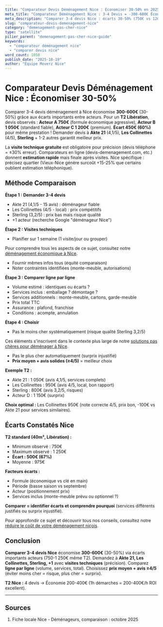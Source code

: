 ```yaml
---
title: "Comparateur Devis Déménagement Nice : Économiser 30-50% en 2025"
meta_title: "Comparateur Déménagement Nice : 3-4 Devis = -300-600€ Économie"
meta_description: "Comparer 3-4 devis Nice : écarts 30-50% (750€ vs 1200€ T2). Akte 21, Les Collinettes, +2 acteurs. Visite technique obligatoire. Guide."
slug: "comparateur-devis-demenagement-nice"
category: "demenagement-pas-cher-nice"
type: "satellite"
pilier_parent: "demenagement-pas-cher-nice-guide"
keywords:
  - "comparateur déménagement nice"
  - "comparer devis nice"
word_count: 1050
publish_date: "2025-10-19"
author: "Équipe Moverz Nice"
---
```


# Comparateur Devis Déménagement Nice : Économiser 30-50%

Comparer 3-4 devis déménagement à Nice économise **300-600€** (30-50%) grâce aux écarts importants entre acteurs. Pour un **T2 Libération**, devis observés : **Acteur A 750€** (formule économique agressive), **Acteur B 1 050€** (standard fiable), **Acteur C 1 200€** (premium). **Écart 450€ (60%)** pour même prestation ! Demander devis à **Akte 21** (4,1/5), **Les Collinettes** (4/5), **Sterling** + 1-2 autres garantit meilleur prix.

La **visite technique gratuite** est obligatoire pour précision (devis téléphone = ±30% erreur). Comparateurs en ligne (devis-demenagement.com, etc.) donnent **estimation rapide** mais finale après visites. Nice spécifique : précisez quartier (Vieux-Nice génère surcoût +15-25% que certains oublient estimation téléphonique).

## Méthode Comparaison

**Étape 1 : Demander 3-4 devis**
- Akte 21 (4,1/5 - 15 avis) : déménageur fiable
- Les Collinettes (4/5 - local) : prix compétitifs
- Sterling (3,2/5) : prix bas mais risque qualité
- +1 acteur (recherche Google "déménageur Nice")

**Étape 2 : Visites techniques**
- Planifier sur 1 semaine (1 visite/jour ou grouper)

Pour comprendre tous les aspects de ce sujet, consultez notre [déménagement économique à Nice](/blog/pas-cher/demenagement-pas-cher-nice-guide).

- Fournir mêmes infos tous (équité comparaison)
- Noter contraintes identifiées (monte-meuble, autorisations)

**Étape 3 : Comparer ligne par ligne**
- Volume estimé : identiques ou écarts ?
- Services inclus : emballage ? démontage ?
- Services additionnels : monte-meuble, cartons, garde-meuble
- Prix total TTC
- Assurance : plafond, franchise
- Conditions : acompte, annulation

**Étape 4 : Choisir**
- Pas le moins cher systématiquement (risque qualité Sterling 3,2/5)

Ces éléments s'inscrivent dans le contexte plus large de notre [solutions pas chères pour déménager à Nice](/blog/pas-cher/demenagement-pas-cher-nice-guide).

- Pas le plus cher automatiquement (surprix injustifié)
- **Prix moyen + avis solides (≥4/5)** = meilleur choix

**Exemple T2 :**
- Akte 21 : 1 050€ (avis 4,1/5, services complets)
- Les Collinettes : 950€ (avis 4/5, local, bon rapport)
- Sterling : 800€ (avis 3,2/5, risques)
- Acteur D : 1 150€ (surprix)

**Choix optimal :** Les Collinettes 950€ (note correcte 4/5, prix bon, -100€ vs Akte 21 pour services similaires).

## Écarts Constatés Nice

**T2 standard (40m³, Libération) :**
- Minimum observé : 750€
- Maximum observé : 1 250€
- **Écart : 500€ (67%)**
- Moyenne : 975€

**Facteurs écarts :**
- Formule (économique vs clé en main)
- Période (basse saison vs septembre)
- Acteur (positionnement prix)
- Services inclus (monte-meuble prévu ou optionnel ?)

**Comparer = identifier écarts et comprendre pourquoi** (services différents justifiés ou surprix injustifié).


Pour approfondir ce sujet et découvrir tous nos conseils, consultez notre [réduire le coût de votre déménagement niçois](/blog/pas-cher/demenagement-pas-cher-nice-guide).

## Conclusion

**Comparer 3-4 devis Nice** économise **300-600€** (30-50%) via écarts importants acteurs (750-1 250€ même T2). Demandez à **Akte 21, Les Collinettes, Sterling, +1** avec **visites techniques** (précision). Comparez **ligne par ligne** (volume, services, total). Choisissez **prix moyen + avis ≥4/5** (éviter moins cher = risque, plus cher = surprix).

**T2 Nice :** 4 devis → Économie 200-400€ (1h démarches = 200-400€/h ROI excellent).

---

## Sources

1. Fiche locale Nice - Déménageurs, comparaison : octobre 2025


